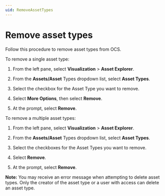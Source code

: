 ```yaml
---
uid: RemoveAssetTypes
---
```


# Remove asset types

Follow this procedure to remove asset types from OCS. 

To remove a single asset type:

1. From the left pane, select **Visualization** > **Asset Explorer**.

1. From the **Assets/Asset** Types dropdown list, select **Asset Types**.

1. Select the checkbox for the Asset Type you want to remove.

1. Select **More Options**, then select **Remove**.

1. At the prompt, select **Remove**. 

To remove a multiple asset types:

1. From the left pane, select **Visualization** > **Asset Explorer**.

1. From the **Assets/Asset** Types dropdown list, select **Asset Types**.

1. Select the checkboxes for the Asset Types you want to remove.

1. Select **Remove**.

1. At the prompt, select **Remove**.
 
**Note:** You may receive an error message when attempting to delete asset types. Only the creator of the asset type or a user with access can delete an asset type.
